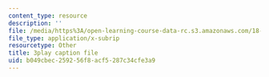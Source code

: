```yaml
---
content_type: resource
description: ''
file: /media/https%3A/open-learning-course-data-rc.s3.amazonaws.com/18-01sc-single-variable-calculus-fall-2010/b049cbec259256f8acf5287c34cfe3a9_-CsEPYeSBsg.vtt
file_type: application/x-subrip
resourcetype: Other
title: 3play caption file
uid: b049cbec-2592-56f8-acf5-287c34cfe3a9
---
```

